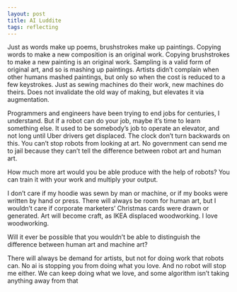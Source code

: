 ```yaml
---
layout: post
title: AI Luddite
tags: reflecting
---
```


Just as words make up poems, brushstrokes make up paintings. Copying words to make a new composition is an original work. Copying brushstrokes to make a new painting is an original work. Sampling is a valid form of original art, and so is mashing up paintings. Artists didn’t complain when other humans mashed paintings, but only so when the cost is reduced to a few keystrokes. Just as sewing machines do their work, new machines do theirs. Does not invalidate the old way of making, but elevates it via augmentation.

Programmers and engineers have been trying to end jobs for centuries, I understand. But if a robot can do your job, maybe it’s time to learn something else. It used to be somebody’s job to operate an elevator, and not long until Uber drivers get displaced. The clock don’t turn backwards on this. You can’t stop robots from looking at art. No government can send me to jail because they can’t tell the difference between robot art and human art.

How much more art would you be able produce with the help of robots? You can train it with your work and multiply your output.

I don’t care if my hoodie was sewn by man or machine, or if my books were written by hand or press. There will always be room for human art, but I wouldn’t care if corporate marketers’ Christmas cards were drawn or generated. Art will become craft, as IKEA displaced woodworking. I love woodworking.

Will it ever be possible that you wouldn’t be able to distinguish the difference between human art and machine art?

There will always be demand for artists, but not for doing work that robots can. No ai is stopping you from doing what you love. And no robot will stop me either. We can keep doing what we love, and some algorithm isn’t taking anything away from that